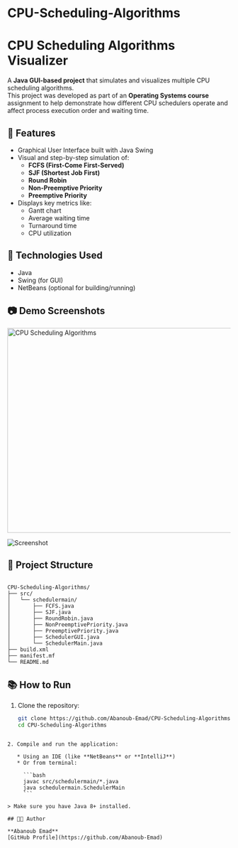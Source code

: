 # CPU-Scheduling-Algorithms

# CPU Scheduling Algorithms Visualizer

A **Java GUI-based project** that simulates and visualizes multiple CPU scheduling algorithms.  
This project was developed as part of an **Operating Systems course** assignment to help demonstrate how different CPU schedulers operate and affect process execution order and waiting time.

## 🧠 Features

- Graphical User Interface built with Java Swing
- Visual and step-by-step simulation of:
  - **FCFS (First-Come First-Served)**
  - **SJF (Shortest Job First)**
  - **Round Robin**
  - **Non-Preemptive Priority**
  - **Preemptive Priority**
- Displays key metrics like:
  - Gantt chart
  - Average waiting time
  - Turnaround time
  - CPU utilization

## 📌 Technologies Used

- Java
- Swing (for GUI)
- NetBeans (optional for building/running)

## 📷 Demo Screenshots

<img width="584" height="461" alt="CPU Scheduling Algorithms" src="https://github.com/user-attachments/assets/387d81f0-011e-4f21-9f17-7986144804c4" />

![Screenshot ](https://github.com/user-attachments/assets/c5a389a8-af0e-4dda-9a2d-a3fcac4e5162)

## 📁 Project Structure

```

CPU-Scheduling-Algorithms/
├── src/
│   └── schedulermain/
│       ├── FCFS.java
│       ├── SJF.java
│       ├── RoundRobin.java
│       ├── NonPreemptivePriority.java
│       ├── PreemptivePriority.java
│       ├── SchedulerGUI.java
│       └── SchedulerMain.java
├── build.xml
├── manifest.mf
└── README.md

````

## 📚 How to Run

1. Clone the repository:
   ```bash
   git clone https://github.com/Abanoub-Emad/CPU-Scheduling-Algorithms.git
   cd CPU-Scheduling-Algorithms
````

2. Compile and run the application:

   * Using an IDE (like **NetBeans** or **IntelliJ**)
   * Or from terminal:

     ```bash
     javac src/schedulermain/*.java
     java schedulermain.SchedulerMain
     ```

> Make sure you have Java 8+ installed.

## 🧑‍💻 Author

**Abanoub Emad**
[GitHub Profile](https://github.com/Abanoub-Emad)

